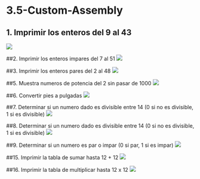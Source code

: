 # 3.5-Custom-Assembly

## 1. Imprimir los enteros del 9 al 43
![](https://github.com/Alfredopflc/3.5-Custom-Assembly/blob/master/1.PNG)

##2. Imprimir los enteros impares del 7 al 51
![](https://github.com/Alfredopflc/3.5-Custom-Assembly/blob/master/2.PNG)

##3. Imprimir los enteros pares del 2 al 48
![](https://github.com/Alfredopflc/3.5-Custom-Assembly/blob/master/3.PNG)


##5. Muestra numeros de potencia del 2 sin pasar de 1000
![](https://github.com/Alfredopflc/3.5-Custom-Assembly/blob/master/5.PNG)


##6. Convertir pies a pulgadas
![](https://github.com/Alfredopflc/3.5-Custom-Assembly/blob/master/6.PNG)


##7. Determinar si un numero dado es divisible entre 14 (0 si no es divisible, 1 si es divisible)
![](https://github.com/Alfredopflc/3.5-Custom-Assembly/blob/master/7.PNG)


##8. Determinar si un numero dado es divisible entre 14 (0 si no es divisible, 1 si es divisible)
![](https://github.com/Alfredopflc/3.5-Custom-Assembly/blob/master/8.PNG)


##9. Determinar si un numero es par o impar (0 si par, 1 si es impar)
![](https://github.com/Alfredopflc/3.5-Custom-Assembly/blob/master/9.PNG)


##15. Imprimir la tabla de sumar hasta 12 + 12
![](https://github.com/Alfredopflc/3.5-Custom-Assembly/blob/master/15.PNG)


##16. Imprimir la tabla de multiplicar hasta 12 x 12
![](https://github.com/Alfredopflc/3.5-Custom-Assembly/blob/master/16.PNG)
